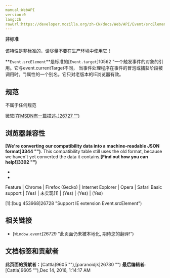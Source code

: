 ```yaml
---
manual:WebAPI
version:0
lang:zh
rawUrl:https://developer.mozilla.org/zh-CN/docs/Web/API/Event/srcElement
---
```






**非标准**<br></br>该特性是非标准的，请尽量不要在生产环境中使用它！




**`Event.srcElement`**是标准的[`Event.target`]10562 "一个触发事件的对象的引用。它与event.currentTarget不同， 当事件处理程序在事件的冒泡或捕获阶段被调用时。")属性的一个别名。它只对老版本的IE浏览器有效。


## 规范<a name="规范"></a>


不属于任何规范



微软<u>[在MSDN有一篇描述。]26727 "")</u>


## <a name="sect1"></a>

## 浏览器兼容性<a name="浏览器兼容性"></a>


**[We&#39;re converting our compatibility data into a machine-readable JSON format]3344 "")**. This compatibility table still uses the old format, because we haven&#39;t yet converted the data it contains.**[Find out how you can help!]3392 "")**


* 
* 

Feature | Chrome | Firefox (Gecko) | Internet Explorer | Opera | Safari 
Basic support | (Yes) | 未实现[1] | (Yes) | (Yes) | (Yes) 





[1]:[bug 453968]26728 "Support IE extension Event.srcElement")


## 相关链接<a name="相关链接"></a>

* [`Window.event`]26729 "此页面仍未被本地化, 期待您的翻译!")



## 文档标签和贡献者
**此页面的贡献者：**[Cattla]9605 ""),[paranoidjk]26730 "")
**最后编辑者:**[Cattla]9605 ""),<time>Dec 14, 2016, 1:14:17 AM</time>


